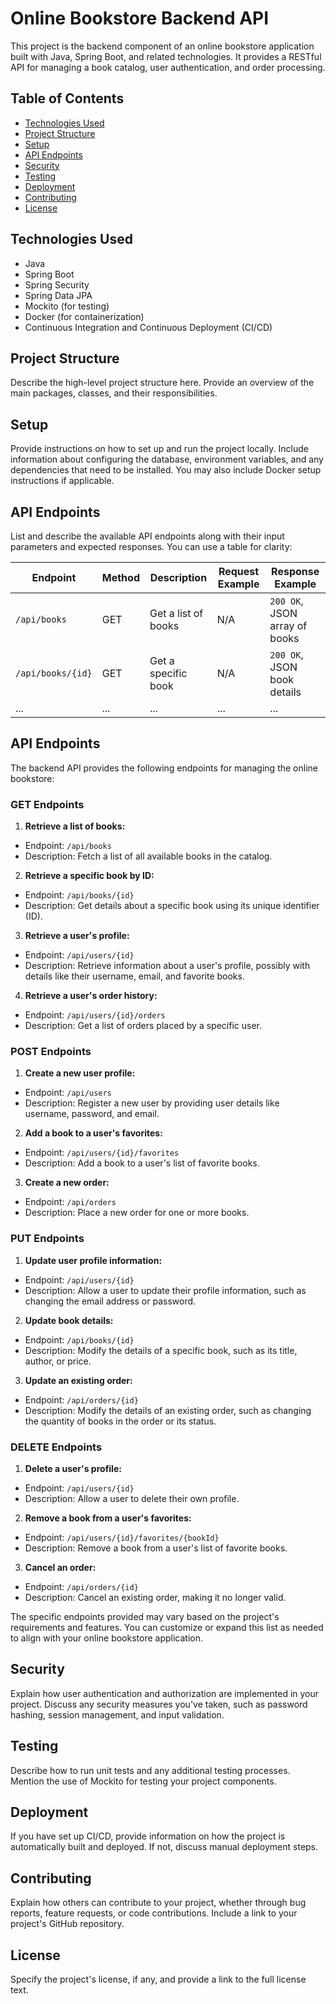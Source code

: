 # Online Bookstore Backend API

This project is the backend component of an online bookstore application built with Java, Spring Boot, and related technologies. It provides a RESTful API for managing a book catalog, user authentication, and order processing.

## Table of Contents
- [Technologies Used](#technologies-used)
- [Project Structure](#project-structure)
- [Setup](#setup)
- [API Endpoints](#api-endpoints)
- [Security](#security)
- [Testing](#testing)
- [Deployment](#deployment)
- [Contributing](#contributing)
- [License](#license)

## Technologies Used
- Java
- Spring Boot
- Spring Security
- Spring Data JPA
- Mockito (for testing)
- Docker (for containerization)
- Continuous Integration and Continuous Deployment (CI/CD)

## Project Structure
Describe the high-level project structure here. Provide an overview of the main packages, classes, and their responsibilities.

## Setup
Provide instructions on how to set up and run the project locally. Include information about configuring the database, environment variables, and any dependencies that need to be installed. You may also include Docker setup instructions if applicable.

## API Endpoints
List and describe the available API endpoints along with their input parameters and expected responses. You can use a table for clarity:

| Endpoint                  | Method | Description             | Request Example           | Response Example          |
| -------------------------  | ------ | -----------------------  | -------------------------  | -------------------------  |
| `/api/books`              | GET    | Get a list of books      | N/A                       | `200 OK`, JSON array of books |
| `/api/books/{id}`         | GET    | Get a specific book      | N/A                       | `200 OK`, JSON book details |
| ...                       | ...    | ...                     | ...                       | ...                       |

## API Endpoints

The backend API provides the following endpoints for managing the online bookstore:

### GET Endpoints

1. **Retrieve a list of books:**
  - Endpoint: `/api/books`
  - Description: Fetch a list of all available books in the catalog.

2. **Retrieve a specific book by ID:**
  - Endpoint: `/api/books/{id}`
  - Description: Get details about a specific book using its unique identifier (ID).

3. **Retrieve a user's profile:**
  - Endpoint: `/api/users/{id}`
  - Description: Retrieve information about a user's profile, possibly with details like their username, email, and favorite books.

4. **Retrieve a user's order history:**
  - Endpoint: `/api/users/{id}/orders`
  - Description: Get a list of orders placed by a specific user.

### POST Endpoints

1. **Create a new user profile:**
  - Endpoint: `/api/users`
  - Description: Register a new user by providing user details like username, password, and email.

2. **Add a book to a user's favorites:**
  - Endpoint: `/api/users/{id}/favorites`
  - Description: Add a book to a user's list of favorite books.

3. **Create a new order:**
  - Endpoint: `/api/orders`
  - Description: Place a new order for one or more books.

### PUT Endpoints

1. **Update user profile information:**
  - Endpoint: `/api/users/{id}`
  - Description: Allow a user to update their profile information, such as changing the email address or password.

2. **Update book details:**
  - Endpoint: `/api/books/{id}`
  - Description: Modify the details of a specific book, such as its title, author, or price.

3. **Update an existing order:**
  - Endpoint: `/api/orders/{id}`
  - Description: Modify the details of an existing order, such as changing the quantity of books in the order or its status.

### DELETE Endpoints

1. **Delete a user's profile:**
  - Endpoint: `/api/users/{id}`
  - Description: Allow a user to delete their own profile.

2. **Remove a book from a user's favorites:**
  - Endpoint: `/api/users/{id}/favorites/{bookId}`
  - Description: Remove a book from a user's list of favorite books.

3. **Cancel an order:**
  - Endpoint: `/api/orders/{id}`
  - Description: Cancel an existing order, making it no longer valid.

The specific endpoints provided may vary based on the project's requirements and features. You can customize or expand this list as needed to align with your online bookstore application.


## Security
Explain how user authentication and authorization are implemented in your project. Discuss any security measures you've taken, such as password hashing, session management, and input validation.

## Testing
Describe how to run unit tests and any additional testing processes. Mention the use of Mockito for testing your project components.

## Deployment
If you have set up CI/CD, provide information on how the project is automatically built and deployed. If not, discuss manual deployment steps.

## Contributing
Explain how others can contribute to your project, whether through bug reports, feature requests, or code contributions. Include a link to your project's GitHub repository.

## License
Specify the project's license, if any, and provide a link to the full license text.

